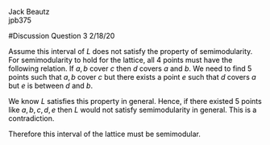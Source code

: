<font color = black>

Jack Beautz  
jpb375  

#Discussion Question 3 2/18/20

Assume this interval of $L$ does not satisfy the property of semimodularity. For semimodularity to hold for the lattice, all 4 points must have the following relation. If $a,b$ cover $c$ then $d$ covers $a$ and $b$.  We need to find 5 points such that $a,b$ cover $c$ but there exists a point $e$ such that $d$ covers $a$ but $e$ is between $d$ and $b$.  

We know $L$ satisfies this property in general. Hence, if there existed 5 points like $a,b,c,d,e$ then $L$ would not satisfy semimodularity in general. This is a contradiction.  

Therefore this interval of the lattice must be semimodular.

